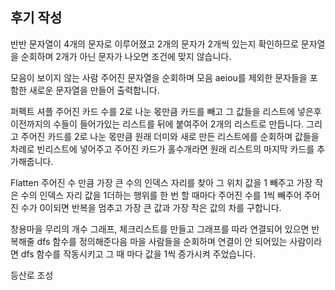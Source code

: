 ## 후기 작성

반반
문자열이 4개의 문자로 이루어졌고 2개의 문자가 2개씩 있는지 확인하므로 문자열을 순회하며 2개가 아닌 문자가 나오면 조건에 맞지 않습니다.

모음이 보이지 않는 사람
주어진 문자열을 순회하며 모음 aeiou를 제외한 문자들을 포함한 새로운 문자열을 만들어 출력합니다.

퍼펙트 셔플
주어진 카드 수를 2로 나눈 몫만큼 카드를 빼고 그 값들을 리스트에 넣은후 이전까지의 수들이 들어가있는 리스트를 뒤에 붙여주어 2개의 리스트로 만듭니다.
그리고 주어진 카드를 2로 나눈 몫만큼 원래 더미와 새로 만든 리스트에를 순회하며 값들을 차례로 빈리스트에 넣어주고 주어진 카드가 홀수개라면 원래 리스트의 마지막 카드를 추가해줍니다.

Flatten
주어진 수 만큼 가장 큰 수의 인덱스 자리를 찾아 그 위치 값을 1 빼주고 가장 작은 수의 인덱스 자리 값을 1더하는 행위를 한 번 할 때마다 주어진 수를 1씩 빼주어 주어진 수가 0이되면 반복을 멈추고 가장 큰 값과 가장 작은 값의 차를 구합니다.

창용마을 무리의 개수
그래프, 체크리스트를 만들고 그래프를 따라 연결되어 있으면 반복해줄 dfs 함수를 정의해준다음 마을 사람들을 순회하며 연결이 안 되어있는 사람이라면 dfs 함수를 작동시키고 그 때 마다 값을 1씩 증가시켜 주었습니다.

등산로 조성